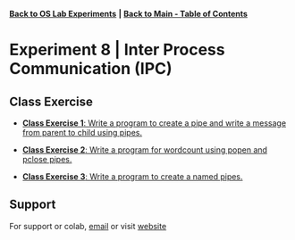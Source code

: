 [**Back to OS Lab Experiments**](https://github.com/xanderbilla/LPU-Academics/tree/main/blob/CSE325/CSE325.md) **|** [**Back to Main - Table of Contents**](https://github.com/xanderbilla/LPU-Academics/blob/main/README.md)

# Experiment 8 |  Inter Process Communication (IPC)

## Class Exercise

- [**Class Exercise 1**: Write a program to create a pipe and write a message from parent to child using pipes.](https://github.com/xanderbilla/LPU-Academics/blob/main/CSE%20325%20-%20OS%20LAB/Experiment%208/Practice_1_pipesIPC.c)

- [**Class Exercise 2**: Write a program for wordcount using popen and pclose pipes.](https://github.com/xanderbilla/LPU-Academics/blob/main/CSE%20325%20-%20OS%20LAB/Experiment%208/Practice_2_pipesPOpen.c)

- [**Class Exercise 3**: Write a program to create a named pipes.](https://github.com/xanderbilla/LPU-Academics/blob/main/CSE%20325%20-%20OS%20LAB/Experiment%208/Practice_3_pipesNamedPipe.c)

## Support

For support or colab, [email](mailto:dev.xanderbilla@gmail.com) or visit [website](https://xanderbilla.com)
